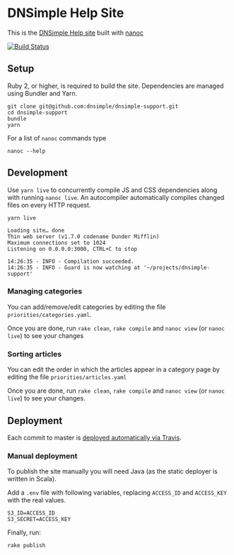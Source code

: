 # DNSimple Help Site

This is the [DNSimple Help site](https://support.dnsimple.com) built with [nanoc](http://nanoc.stoneship.org/)

[![Build Status](https://travis-ci.org/dnsimple/dnsimple-support.svg?branch=master)](https://travis-ci.org/dnsimple/dnsimple-support)

## Setup

Ruby 2, or higher, is required to build the site. Dependencies are managed using Bundler and Yarn.

```shell
git clone git@github.com:dnsimple/dnsimple-support.git
cd dnsimple-support
bundle
yarn
```

For a list of `nanoc` commands type

```shell
nanoc --help
```

## Development

Use `yarn live` to concurrently compile JS and CSS dependencies along with running `nanoc live`.
An autocompiler automatically compiles changed files on every HTTP request.

```shell
yarn live

Loading site… done
Thin web server (v1.7.0 codename Dunder Mifflin)
Maximum connections set to 1024
Listening on 0.0.0.0:3000, CTRL+C to stop

14:26:35 - INFO - Compilation succeeded.
14:26:35 - INFO - Guard is now watching at '~/projects/dnsimple-support'
```

### Managing categories

You can add/remove/edit categories by editing the file `priorities/categories.yaml`.

Once you are done, run `rake clean`, `rake compile` and `nanoc view` (or `nanoc live`) to see your changes

### Sorting articles

You can edit the order in which the articles appear in a category page by editing the file `priorities/articles.yaml`

Once you are done, run `rake clean`, `rake compile` and `nanoc view` (or `nanoc live`) to see your changes.

## Deployment

Each commit to master is [deployed automatically via Travis](https://blog.dnsimple.com/2016/04/publish-static-via-travis-to-cloudfront/).

### Manual deployment

To publish the site manually you will need Java (as the static deployer is written in Scala).

Add a `.env` file with following variables, replacing `ACCESS_ID` and `ACCESS_KEY` with the real values.

```
S3_ID=ACCESS_ID
S3_SECRET=ACCESS_KEY
```

Finally, run:

```shell
rake publish
```
